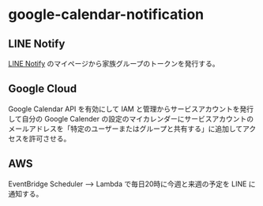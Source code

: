 # google-calendar-notification

## LINE Notify

[LINE Notify](https://notify-bot.line.me/ja/) のマイページから家族グループのトークンを発行する。

## Google Cloud

Google Calendar API を有効にして IAM と管理からサービスアカウントを発行して自分の Google Calender の設定のマイカレンダーにサービスアカウントのメールアドレスを「特定のユーザーまたはグループと共有する」に追加してアクセスを許可させる。

## AWS 

EventBridge Scheduler --> Lambda で毎日20時に今週と来週の予定を LINE に通知する。
